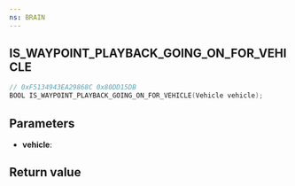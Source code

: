 ```yaml
---
ns: BRAIN
---
```

## IS_WAYPOINT_PLAYBACK_GOING_ON_FOR_VEHICLE

```c
// 0xF5134943EA29868C 0x80DD15DB
BOOL IS_WAYPOINT_PLAYBACK_GOING_ON_FOR_VEHICLE(Vehicle vehicle);
```


## Parameters
* **vehicle**:

## Return value
